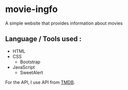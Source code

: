 # movie-ingfo
A simple website that provides information about movies

## Language / Tools used :
- HTML
- CSS
  - Bootstrap
- JavaScript
  - SweetAlert

For the API, I use API from [TMDB](https://tmdb.org).
